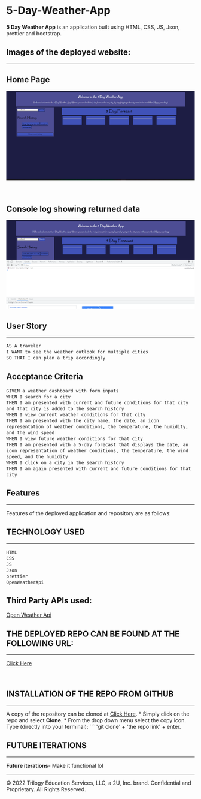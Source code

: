 # 5-Day-Weather-App


**5 Day Weather App** is an application built using HTML, CSS, JS, Json, prettier and bootstrap.


## Images of the deployed website:
***

## Home Page
![Main Page](assets/images/Screenshot%20(3242).png)

<br>

## Console log showing returned data
![Console log](assets/images/Screenshot%20(3243).png)


## User Story
***

```
AS A traveler
I WANT to see the weather outlook for multiple cities
SO THAT I can plan a trip accordingly
```

## Acceptance Criteria

```
GIVEN a weather dashboard with form inputs
WHEN I search for a city
THEN I am presented with current and future conditions for that city and that city is added to the search history
WHEN I view current weather conditions for that city
THEN I am presented with the city name, the date, an icon representation of weather conditions, the temperature, the humidity, and the wind speed
WHEN I view future weather conditions for that city
THEN I am presented with a 5-day forecast that displays the date, an icon representation of weather conditions, the temperature, the wind speed, and the humidity
WHEN I click on a city in the search history
THEN I am again presented with current and future conditions for that city
```
 
  ## Features
  ***
  
  Features of the deployed application and repository are as follows:


  ## TECHNOLOGY USED
  ***
    HTML 
    CSS 
    JS 
    Json 
    prettier
    OpenWeatherApi

    
## Third Party APIs used:

 [Open Weather Api](https://openweathermap.org/)

## THE DEPLOYED REPO CAN BE FOUND AT THE FOLLOWING URL:
***


[Click Here](https://lycanchic.github.io/5-Day-Weather-App/)

<br>

  ## INSTALLATION OF THE REPO FROM GITHUB
  ***
  A copy of the repository can be cloned at [Click Here](https://lycanchic.github.io/5-Day-Weather-App/). 
    * Simply click on the repo and select **Clone**. 
    * From the drop down menu select the copy icon. Type (directly into your terminal):
    ```
    'git clone' + 'the repo link' + enter.
     

  ## FUTURE ITERATIONS
  ***
  **Future iterations**- Make it functional lol


- - -
© 2022 Trilogy Education Services, LLC, a 2U, Inc. brand. Confidential and Proprietary. All Rights Reserved.